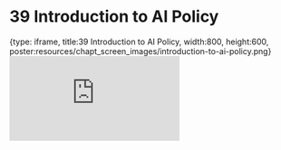 # 39 Introduction to AI Policy
 
{type: iframe, title:39 Introduction to AI Policy, width:800, height:600, poster:resources/chapt_screen_images/introduction-to-ai-policy.png}
![](https://hutchdatascience.org/AI_for_Decision_Makers/no_toc/introduction-to-ai-policy.html)
 

 
